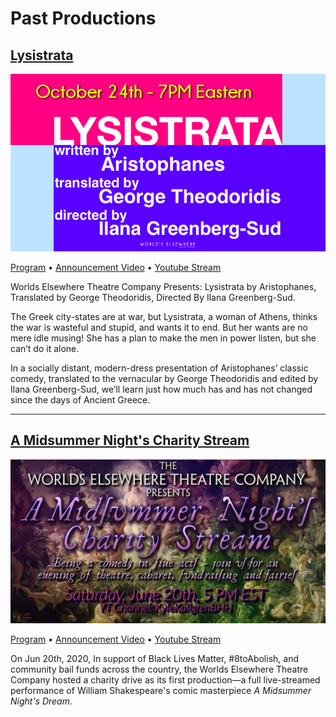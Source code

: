 # Past Productions

## [Lysistrata][lys-program]

[![Lysistrata](/assets/img/shows/2020.10/lysistrata/banner.png)][lys-program]

[Program][lys-program] &bull; [Announcement Video][lys-promo] &bull; [<span class="social youtube"></span>Youtube Stream][lys-stream]

Worlds Elsewhere Theatre Company Presents: Lysistrata by Aristophanes, Translated by George Theodoridis, Directed By Ilana Greenberg-Sud.

The Greek city-states are at war, but Lysistrata, a woman of Athens, thinks the war is wasteful and stupid, and wants it to end. But her wants are no mere idle musing! She has a plan to make the men in power listen, but she can’t do it alone.

In a socially distant, modern-dress presentation of Aristophanes’ classic comedy, translated to the vernacular by George Theodoridis and edited by Ilana Greenberg-Sud, we’ll learn just how much has and has not changed since the days of Ancient Greece.

[lys-program]: /shows/2020.10/lysistrata "Click here for the program"
[lys-promo]: https://www.youtube.com/watch?v=H0Z7WCdeP90 "Promo Video on KyleKallgrenBHH on Youtube!"
[lys-stream]: https://www.youtube.com/watch?v=nOQqgwHmij8 "Watch the stream here!"

***

## [A Midsummer Night's Charity Stream][mid-program]

[![A Midsummer Night's Charity Stream](/assets/img/shows/2020.06/midsummer/banner.jpg)][mid-program]

[Program][mid-program] &bull; [Announcement Video][mid-promo] &bull; [<span class="social youtube"></span>Youtube Stream][mid-stream]

On Jun 20th, 2020, In support of Black Lives Matter, #8toAbolish, and community bail funds across the country, the Worlds Elsewhere Theatre Company hosted a charity drive as its first production&mdash;a full live-streamed performance of William Shakespeare's comic masterpiece *A Midsummer Night's Dream*.

[mid-program]: /shows/2020.06/midsummer "Click here for the program"
[mid-promo]: https://www.youtube.com/watch?v=m5AzeMTDn2M "Watch our announcement video!"
[mid-stream]: https://www.youtube.com/watch?v=pH8cqnKkfLc "Watch the stream here!"
